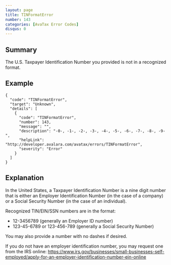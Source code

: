 ```yaml
---
layout: page
title: TINFormatError
number: 143
categories: [AvaTax Error Codes]
disqus: 0
---
```


## Summary

The U.S. Taxpayer Identification Number you provided is not in a recognized format.

## Example

    {
      "code": "TINFormatError",
      "target": "Unknown",
      "details": [
        {
          "code": "TINFormatError",
          "number": 143,
          "message": "",
          "description": "-0-, -1-, -2-, -3-, -4-, -5-, -6-, -7-, -8-, -9-",
          "helpLink": "http://developer.avalara.com/avatax/errors/TINFormatError",
          "severity": "Error"
        }
      ]
    }

## Explanation

In the United States, a Taxpayer Identification Number is a nine digit number that is either an Employer Identification Number (in the case of a company) or a Social Security Number (in the case of an individual).

Recognized TIN/EIN/SSN numbers are in the format:
* 12-3456789 (generally an Employer ID number)
* 123-45-6789 or 123-456-789 (generally a Social Security Number)

You may also provide a number with no dashes if desired.

If you do not have an employer identification number, you may request one from the IRS online: https://www.irs.gov/businesses/small-businesses-self-employed/apply-for-an-employer-identification-number-ein-online
